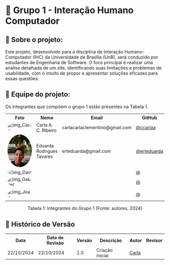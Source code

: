 # :mag_right: Grupo 1 - Interação Humano Computador

<!-- <div align="center">
    Logo do nosso app
</div> -->

## :round_pushpin: Sobre o projeto:

Este projeto, desenvolvido para a disciplina de Interação Humano-Computador (IHC) da Universidade de Brasília (UnB), será conduzido por estudantes de Engenharia de Software. O foco principal é realizar uma análise detalhada de um site, identificando suas limitações e problemas de usabilidade, com o intuito de propor e apresentar soluções eficazes para essas questões.
<!-- 
## :round_pushpin: Nome do app
Link do site: <a href="" target="_blank"></a> -->


<!-- ## :round_pushpin: Direitos autorais e licença -->


## :round_pushpin: Equipe do projeto:
Os integrantes que compõem o grupo 1 estão presentes na Tabela 1.
<div align="center">
    <table>
    <tr>
        <th>Foto</th>
        <th>Nome</th>
        <th>Email</th>
        <th>GitHub</th>
    </tr>
    <tr>
        <td><img alt="img_Carla" src="" style="border-radius:50%" width="100"></td>
        <td>Carla A. C. Ribeiro</td>
        <td>carlacarlaclementino@gmail.com</td>
        <td><a href="https://github.com/ccarlaa">@ccarlaa</a></td>
    </tr>
    <tr>
        <td><img alt="img_Duda" src="./images/Eduarda_Tavares.JPG" style="border-radius:50%" width="100"></td>
        <td>Eduarda Rodrigues Tavares</td>
        <td>erteduarda@gmail.com</td>
        <td><a href="https://github.com/erteduarda">@erteduarda</a></td>
    </tr>
    <tr>
        <td><img alt="img_Davi" src="" style="border-radius:50%" width="100"></td>
        <td></td>
        <td></td>
        <td><a href="https://github.com/">@</a></td>
    </tr>
    <tr>
        <td><img alt="img_Gabriel" src="" style="border-radius:50%" width="100"></td>
        <td></td>
        <td></td>
        <td><a href="https://github.com/">@</a></td>
    </tr>
    <tr>
        <td><img alt="img_Joao" src="" style="border-radius:50%" width="100"></td>
        <td></td>
        <td></td>
        <td><a href="https://github.com/">@</a></td>
    </tr>
    </table>
    <p>Tabela 1: Integrantes do Grupo 1 (Fonte: autores, 2024)</p>
</div>


## :round_pushpin: Histórico de Versão
<div align="center">
    <table>
    <tr>
        <th>Data</th>
        <th>Data de Revisão</th>
        <th>Versão</th>
        <th>Descrição</th>
        <th>Autor</th>
        <th>Revisor</th>
    </tr>
    <tr>
        <td>22/10/2024</td>
        <td>22/10/2024</td>
        <td>1.0</td>
        <td>Criação inicial</td>
        <td><a href="https://github.com/ccarlaa">Carla</a></td>
        <td><a href="https://github.com/"></a></td>
    </tr>
    </table>
</div>